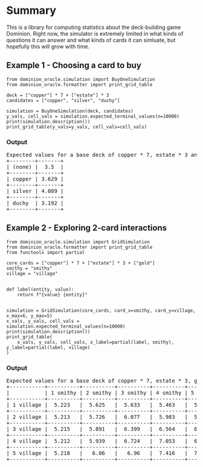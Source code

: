 # Summary

This is a library for computing statistics about the deck-building game Dominion. Right now, the simulator is extremely limited in what kinds of questions it can answer and what kinds of cards it can simluate, but hopefully this will grow with time.

## Example 1 - Choosing a card to buy

```
from dominion_oracle.simulation import BuyOneSimulation
from dominion_oracle.formatter import print_grid_table

deck = ["copper"] * 7 + ["estate"] * 3
candidates = ["copper", "silver", "duchy"]

simulation = BuyOneSimulation(deck, candidates)
y_vals, cell_vals = simulation.expected_terminal_values(n=10000)
print(simulation.description())
print_grid_table(y_vals=y_vals, cell_vals=cell_vals)
```

### Output

<pre>
Expected values for a base deck of copper * 7, estate * 3 and one card added
+--------+-------+
| (none) |  3.5  |
+--------+-------+
| copper | 3.629 |
+--------+-------+
| silver | 4.089 |
+--------+-------+
| duchy  | 3.192 |
+--------+-------+
</pre>


## Example 2 - Exploring 2-card interactions

```
from dominion_oracle.simulation import GridSimulation
from dominion_oracle.formatter import print_grid_table
from functools import partial

core_cards = ["copper"] * 7 + ["estate"] * 3 + ["gold"]
smithy = "smithy"
village = "village"


def label(entity, value):
    return f"{value} {entity}"


simulation = GridSimulation(core_cards, card_x=smithy, card_y=village, x_max=6, y_max=5)
x_vals, y_vals, cell_vals = simulation.expected_terminal_values(n=10000)
print(simulation.description())
print_grid_table(
    x_vals, y_vals, cell_vals, x_label=partial(label, smithy), y_label=partial(label, village)
)

```

### Output

<pre>
Expected values for a base deck of copper * 7, estate * 3, gold * 1
+-----------+----------+----------+----------+----------+----------+----------+
|           | 1 smithy | 2 smithy | 3 smithy | 4 smithy | 5 smithy | 6 smithy |
+-----------+----------+----------+----------+----------+----------+----------+
| 1 village |  5.223   |  5.625   |  5.633   |  5.463   |  5.218   |  4.965   |
+-----------+----------+----------+----------+----------+----------+----------+
| 2 village |  5.213   |  5.726   |  6.077   |  5.983   |  5.779   |  5.437   |
+-----------+----------+----------+----------+----------+----------+----------+
| 3 village |  5.215   |  5.891   |  6.399   |  6.564   |  6.439   |  6.168   |
+-----------+----------+----------+----------+----------+----------+----------+
| 4 village |  5.212   |  5.939   |  6.724   |  7.053   |  6.984   |   6.77   |
+-----------+----------+----------+----------+----------+----------+----------+
| 5 village |  5.218   |   6.06   |   6.96   |  7.416   |  7.521   |  7.397   |
+-----------+----------+----------+----------+----------+----------+----------+
</pre>
